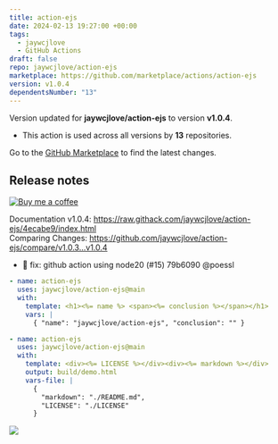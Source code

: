 ```yaml
---
title: action-ejs
date: 2024-02-13 19:27:00 +00:00
tags:
  - jaywcjlove
  - GitHub Actions
draft: false
repo: jaywcjlove/action-ejs
marketplace: https://github.com/marketplace/actions/action-ejs
version: v1.0.4
dependentsNumber: "13"
---
```



Version updated for **jaywcjlove/action-ejs** to version **v1.0.4**.
- This action is used across all versions by **13** repositories.

Go to the [GitHub Marketplace](https://github.com/marketplace/actions/action-ejs) to find the latest changes.

## Release notes

[![Buy me a coffee](https://img.shields.io/badge/Buy%20me%20a%20coffee-048754?logo=buymeacoffee)](https://jaywcjlove.github.io/#/sponsor) 

Documentation v1.0.4: https://raw.githack.com/jaywcjlove/action-ejs/4ecabe9/index.html  
Comparing Changes: https://github.com/jaywcjlove/action-ejs/compare/v1.0.3...v1.0.4 

- 🐞 fix: github action using node20 (#15) 79b6090 @poessl

```yml
- name: action-ejs
  uses: jaywcjlove/action-ejs@main
  with:
    template: <h1><%= name %> <span><%= conclusion %></span></h1>
    vars: |
      { "name": "jaywcjlove/action-ejs", "conclusion": "" }
```

```yml
- name: action-ejs
  uses: jaywcjlove/action-ejs@main
  with:
    template: <div><%= LICENSE %></div><div><%= markdown %></div>
    output: build/demo.html
    vars-file: |
      {
        "markdown": "./README.md",
        "LICENSE": "./LICENSE"
      }
```

<a href="https://github.com/jaywcjlove/action-ejs/graphs/contributors">
  <img src="https://jaywcjlove.github.io/action-ejs/CONTRIBUTORS.svg" />
</a>
